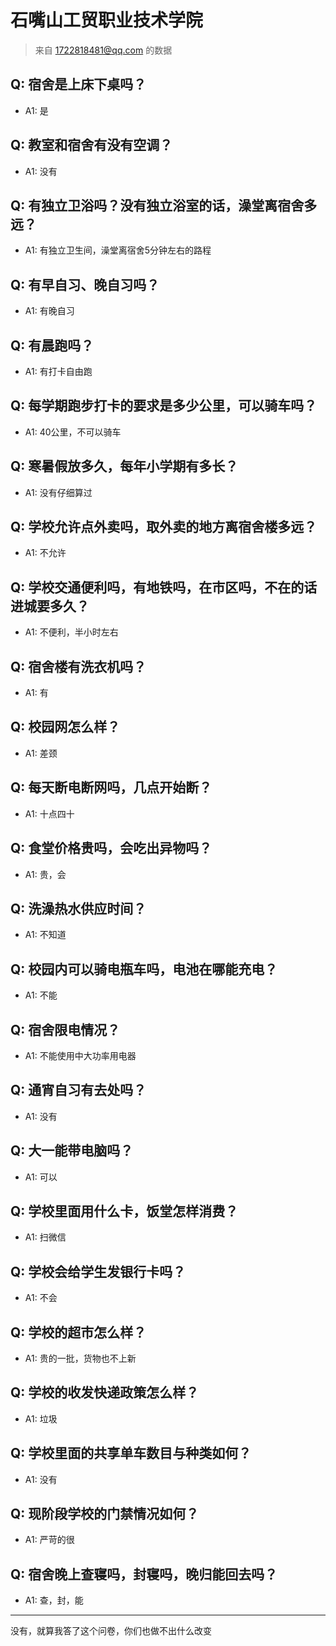 # 石嘴山工贸职业技术学院
> 来自 1722818481@qq.com 的数据
## Q: 宿舍是上床下桌吗？
- A1: 是
## Q: 教室和宿舍有没有空调？
- A1: 没有
## Q: 有独立卫浴吗？没有独立浴室的话，澡堂离宿舍多远？
- A1: 有独立卫生间，澡堂离宿舍5分钟左右的路程
## Q: 有早自习、晚自习吗？
- A1: 有晚自习
## Q: 有晨跑吗？
- A1: 有打卡自由跑
## Q: 每学期跑步打卡的要求是多少公里，可以骑车吗？
- A1: 40公里，不可以骑车
## Q: 寒暑假放多久，每年小学期有多长？
- A1: 没有仔细算过
## Q: 学校允许点外卖吗，取外卖的地方离宿舍楼多远？
- A1: 不允许
## Q: 学校交通便利吗，有地铁吗，在市区吗，不在的话进城要多久？
- A1: 不便利，半小时左右
## Q: 宿舍楼有洗衣机吗？
- A1: 有
## Q: 校园网怎么样？
- A1: 差颈
## Q: 每天断电断网吗，几点开始断？
- A1: 十点四十
## Q: 食堂价格贵吗，会吃出异物吗？
- A1: 贵，会
## Q: 洗澡热水供应时间？
- A1: 不知道
## Q: 校园内可以骑电瓶车吗，电池在哪能充电？
- A1: 不能
## Q: 宿舍限电情况？
- A1: 不能使用中大功率用电器
## Q: 通宵自习有去处吗？
- A1: 没有
## Q: 大一能带电脑吗？
- A1: 可以
## Q: 学校里面用什么卡，饭堂怎样消费？
- A1: 扫微信
## Q: 学校会给学生发银行卡吗？
- A1: 不会
## Q: 学校的超市怎么样？
- A1: 贵的一批，货物也不上新
## Q: 学校的收发快递政策怎么样？
- A1: 垃圾
## Q: 学校里面的共享单车数目与种类如何？
- A1: 没有
## Q: 现阶段学校的门禁情况如何？
- A1: 严苛的很
## Q: 宿舍晚上查寝吗，封寝吗，晚归能回去吗？
- A1: 查，封，能
***
没有，就算我答了这个问卷，你们也做不出什么改变